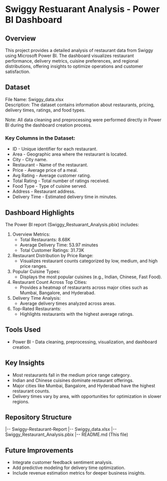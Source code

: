 # Swiggy Restuarant Analysis - Power BI Dashboard

## Overview
This project provides a detailed analysis of restaurant data from Swiggy using Microsoft Power BI. The dashboard visualizes restaurant performance, delivery metrics, cuisine preferences, and regional distributions, offering insights to optimize operations and customer satisfaction.

## Dataset
File Name:   Swiggy_data.xlsx  
Description: The dataset contains information about restaurants, pricing, delivery times, ratings, and food types.

Note: All data cleaning and preprocessing were performed directly in Power BI during the dashboard creation process.

### Key Columns in the Dataset:
- ID - Unique identifier for each restaurant.
- Area - Geographic area where the restaurant is located.
- City - City name.
- Restaurant - Name of the restaurant.
- Price - Average price of a meal.
- Avg Rating - Average customer rating.
- Total Rating - Total number of ratings received.
- Food Type - Type of cuisine served.
- Address - Restaurant address.
- Delivery Time - Estimated delivery time in minutes.

## Dashboard Highlights
The Power BI report (Swiggy_Restuarant_Analysis.pbix) includes:
1. Overview Metrics:
   - Total Restaurants: 8.68K
   - Average Delivery Time: 53.97 minutes
   - Total Customer Ratings: 31.73K
2. Restaurant Distribution by Price Range:
   - Visualizes restaurant counts categorized by low, medium, and high price ranges.
3. Popular Cuisine Types:
   - Displays the most popular cuisines (e.g., Indian, Chinese, Fast Food).
4. Restaurant Count Across Top Cities:
   - Provides a heatmap of restaurants across major cities such as Mumbai, Bangalore, and Hyderabad.
5. Delivery Time Analysis:
   - Average delivery times analyzed across areas.
6. Top-Rated Restaurants:
   - Highlights restaurants with the highest average ratings.

## Tools Used
- Power BI - Data cleaning, preprocessing, visualization, and dashboard creation.

## Key Insights
- Most restaurants fall in the medium price range category.
- Indian and Chinese cuisines dominate restaurant offerings.
- Major cities like Mumbai, Bangalore, and Hyderabad have the highest restaurant counts.
- Delivery times vary by area, with opportunities for optimization in slower regions.

## Repository Structure

|-- Swiggy-Restaurant-Report
    |-- Swiggy_data.xlsx
    |-- Swiggy_Restaurant_Analysis.pbix
    |-- README.md (This file)


## Future Improvements
- Integrate customer feedback sentiment analysis.
- Add predictive modeling for delivery time optimization.
- Include revenue estimation metrics for deeper business insights.
